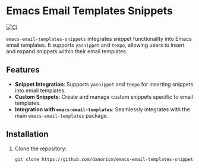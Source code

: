 # Emacs Email Templates Snippets

[![CI](https://github.com/danoricm/emacs-email-templates-snippets/actions/workflows/ci.yml/badge.svg)](https://github.com/danoricm/emacs-email-templates-snippets/actions/workflows/ci.yml)

`emacs-email-templates-snippets` integrates snippet functionality into Emacs email templates. It supports `yasnippet` and `tempo`, allowing users to insert and expand snippets within their email templates.

## Features

- **Snippet Integration**: Supports `yasnippet` and `tempo` for inserting snippets into email templates.
- **Custom Snippets**: Create and manage custom snippets specific to email templates.
- **Integration with `emacs-email-templates`**: Seamlessly integrates with the main `emacs-email-templates` package.

## Installation

1. Clone the repository:

   ```bash
   git clone https://github.com/danoricm/emacs-email-templates-snippets.git
